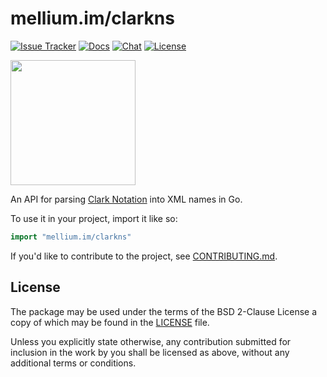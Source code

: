 # mellium.im/clarkns

[![Issue Tracker][badge]](https://mellium.im/issue)
[![Docs](https://pkg.go.dev/badge/mellium.im/clarkns)](https://pkg.go.dev/mellium.im/clarkns)
[![Chat](https://img.shields.io/badge/XMPP-users@mellium.chat-orange.svg)](https://mellium.chat)
[![License](https://img.shields.io/badge/license-FreeBSD-blue.svg)](https://opensource.org/licenses/BSD-2-Clause)

<a href="https://opencollective.com/mellium" alt="Donate on Open Collective"><img src="https://opencollective.com/mellium/donate/button@2x.png?color=blue" width="200"/></a>

An API for parsing [Clark Notation] into XML names in Go.

To use it in your project, import it like so:

```go
import "mellium.im/clarkns"
```

If you'd like to contribute to the project, see [CONTRIBUTING.md].


## License

The package may be used under the terms of the BSD 2-Clause License a copy of
which may be found in the [LICENSE] file.

Unless you explicitly state otherwise, any contribution submitted for inclusion
in the work by you shall be licensed as above, without any additional terms or
conditions.


[badge]: https://img.shields.io/badge/style-mellium%2fxmpp-green.svg?longCache=true&style=popout-square&label=issues
[Clark Notation]: http://www.jclark.com/xml/xmlns.htm
[CONTRIBUTING.md]: https://github.com/mellium/xmpp/blob/master/docs/CONTRIBUTING.md
[LICENSE]: https://codeberg.org/mellium/xmpp/src/branch/main/LICENSE
